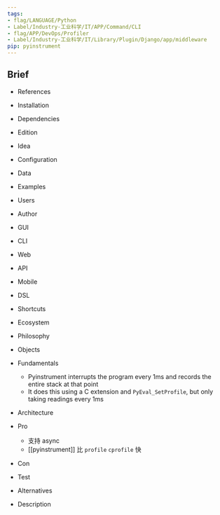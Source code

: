 ```yaml
---
tags:
- flag/LANGUAGE/Python
- Label/Industry-工业科学/IT/APP/Command/CLI
- flag/APP/DevOps/Profiler
- Label/Industry-工业科学/IT/Library/Plugin/Django/app/middleware
pip: pyinstrument
---
```


## Brief

- References

- Installation

- Dependencies

- Edition

- Idea

- Configuration

- Data

- Examples

- Users

- Author

- GUI

- CLI

- Web

- API

- Mobile

- DSL

- Shortcuts

- Ecosystem

- Philosophy

- Objects

- Fundamentals
    - Pyinstrument interrupts the program every 1ms and records the entire stack at that point
    - It does this using a C extension and `PyEval_SetProfile`, but only taking readings every 1ms

- Architecture

- Pro
    - 支持 async
    - [[pyinstrument]] 比 `profile` `cprofile` 快

- Con

- Test

- Alternatives

- Description
